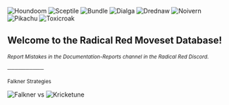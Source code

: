 ![Houndoom](https://i.ibb.co/G5VcKdJ/download.png) ![Sceptile](https://i.ibb.co/8dKTmfq/download-1.png) ![Bundle](https://i.ibb.co/XJtJ8xs/download.png) ![Dialga](https://i.ibb.co/dtgsyvv/dialga.png) ![Drednaw](https://i.ibb.co/0VRXbqw/drednaw.png) ![Noivern](https://i.ibb.co/hHyQd5B/noivern.png) ![Pikachu](https://i.ibb.co/Jt3TJ05/pikachu.png) ![Toxicroak](https://i.ibb.co/xMRT3T7/toxicroak.png)
## Welcome to the Radical Red Moveset Database!
<sup>_Report Mistakes in the Documentation-Reports channel in the Radical Red Discord._<sup>

<sup>──────────<sup>

<sub>Falkner Strategies<sub>

![Falkner](https://play.pokemonshowdown.com/sprites/trainers/falkner.png) vs ![Kricketune](https://i.ibb.co/rMWWDns/kricketune.png)
